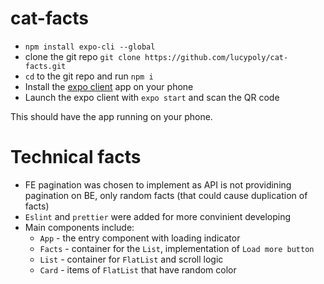 # cat-facts

* `npm install expo-cli --global`
* clone the git repo `git clone https://github.com/lucypoly/cat-facts.git`
* `cd` to the git repo and run `npm i`
* Install the [expo client](https://play.google.com/store/apps/details?id=host.exp.exponent&referrer=www) app on your phone
* Launch the expo client with `expo start` and scan the QR code

This should have the app running on your phone.



# Technical facts
* FE pagination was chosen to implement as API is not providining pagination on BE, only random facts (that could cause duplication of facts)
* `Eslint` and `prettier` were added for more convinient developing
* Main components include: 
  - `App` - the entry component with loading indicator
  - `Facts` - container for the `List`, implementation of `Load more button`
  - `List` - container for `FlatList` and scroll logic
  - `Card` - items of `FlatList` that have random color
